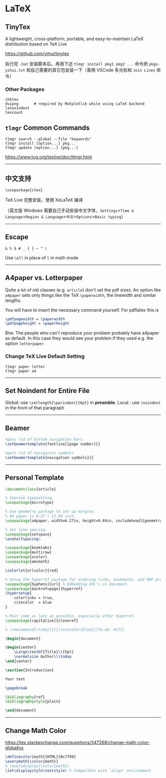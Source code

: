# LaTeX

## TinyTex

A lightweight, cross-platform, portable, and easy-to-maintain LaTeX distribution based on TeX Live

<https://github.com/yihui/tinytex>

执行完 `.bat` 安装脚本后，再用下述 `tlmgr install pkg1 pkg2 ...` 命令把 `pkgs-yihui.txt` 和自己需要的其它包安装一下（善用 VSCode 多光标和 `Join Lines` 命令）

### Other Packages

```
chktex
dvipng       # required by Matplotlib while using LaTeX backend
latexindent
texcount
```

## `tlmgr` Common Commands

```
tlmgr search --global --file "keywords"
tlmgr install [option...] pkg...
tlmgr update [option...] [pkg...]
```

<https://www.tug.org/texlive/doc/tlmgr.html>

---

## 中文支持

`\usepackage{ctex}`

TeX Live 完整安装，使用 XeLaTeX 编译

（英文版 Windows 需要自己手动安装中文字体，`Settings`>`Time & Language`>`Region & Language`>`中文`>`Options`>`Basic typing`）

---

## Escape

`& % $ # _ { } ~ ^ \`

Use `\ell` in place of `l` in math mode

---

## A4paper vs. Letterpaper

Quite a lot of old classes (e.g. `article`) don't set the pdf sizes. An option like `a4paper` sets only things like the TeX `\paperwidth`, the linewidth and similar lengths.

You will have to insert the necessary command yourself. For pdflatex this is

```latex
\pdfpagewidth = \paperwidth
\pdfpageheight = \paperheight
```

Btw: The people who can't reproduce your problem probably have a4paper as default. In this case they would see your problem if they used e.g. the option `letterpaper`.

### Change TeX Live Default Setting

```
tlmgr paper letter
tlmgr paper a4
```

---

## Set Noindent for Entire File

Global: use `\setlength{\parindent}{0pt}` in **preamble**.
Local : use `\noindent` in the front of that paragraph

---

## Beamer

```latex
%gets rid of bottom navigation bars
\setbeamertemplate{footline}[page number]{}

%gets rid of navigation symbols
\setbeamertemplate{navigation symbols}{}
```

---

## Personal Template

```latex
\documentclass{article}

% Improve typesetting.
\usepackage{microtype}

% Use geometry package to set up margins.
% A4 paper is 8.27 × 11.69 inch.
\usepackage[a4paper, width=6.27in, height=9.69in, includehead]{geometry}

% Set line spacing.
\usepackage{setspace}
\onehalfspacing%

\usepackage{booktabs}
\usepackage{multirow}
\usepackage{xcolor}
\usepackage{amsmath}

\colorlet{urlcolor}{red}

% Setup the hyperref package for enabling links, bookmarks, and PDF properties.
\usepackage[hyphens]{url} % Embedding URL's in document.
\usepackage[backref=page]{hyperref}
\hypersetup{
    colorlinks = true,
    citecolor  = blue
}

% Must come as late as possible, especially after hyperref.
\usepackage[capitalise]{cleveref}

% \newcommand{\todo}[1]{\textcolor{blue}{[To-do: #1]}}

\begin{document}

\begin{center}
	\Large\textbf{Title}\\[5pt]
	\normalsize Author\\\today
\end{center}

\section{Introduction}

Your text

\pagebreak

\bibliography{ref}
\bibliographystyle{plain}

\end{document}
```

---

## Change Math Color

<https://tex.stackexchange.com/questions/347268/change-math-color-globallyx>

```latex
\definecolor{math}{HTML}{0c7f99}
\everymath{\color{math}}
% \everydisplay{\color{math}}
\let\displaystyle\textstyle% % Compatible with `align' environment
```
